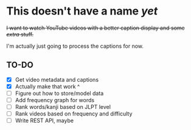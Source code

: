 # This doesn't have a name *yet*

~~I want to watch YouTube videos with a better
caption display and some *extra* stuff.~~

I'm actually just going to process the captions for now.

## TO-DO

- [x] Get video metadata and captions
- [x] Actually make that work ^
- [ ] Figure out how to store/model data
- [ ] Add frequency graph for words
- [ ] Rank words/kanji based on JLPT level
- [ ] Rank videos based on frequency and difficulty
- [ ] Write REST API, maybe
